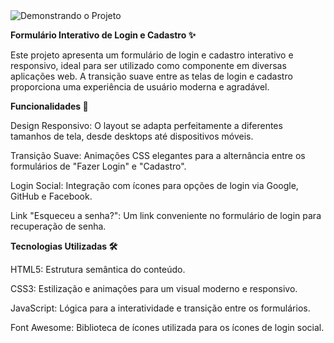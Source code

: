 <img src="https://github.com/mayaramarrtins/forms-interativo/blob/main/imagens/forms-interativo.gif" alt="Demonstrando o Projeto">



<b> Formulário Interativo de Login e Cadastro ✨ </b>

Este projeto apresenta um formulário de login e cadastro interativo e responsivo, ideal para ser utilizado como componente em diversas aplicações web. A transição suave entre as telas de login e cadastro proporciona uma experiência de usuário moderna e agradável.

<b> Funcionalidades 🚀 </b>

Design Responsivo: O layout se adapta perfeitamente a diferentes tamanhos de tela, desde desktops até dispositivos móveis.

Transição Suave: Animações CSS elegantes para a alternância entre os formulários de "Fazer Login" e "Cadastro".

Login Social: Integração com ícones para opções de login via Google, GitHub e Facebook.

Link "Esqueceu a senha?": Um link conveniente no formulário de login para recuperação de senha.

<b> Tecnologias Utilizadas 🛠️ </b>

HTML5: Estrutura semântica do conteúdo.

CSS3: Estilização e animações para um visual moderno e responsivo.

JavaScript: Lógica para a interatividade e transição entre os formulários.

Font Awesome: Biblioteca de ícones utilizada para os ícones de login social.
